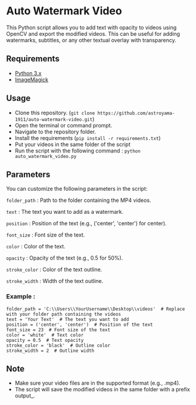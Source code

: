 # Auto Watermark Video
This Python script allows you to add text with opacity to videos using OpenCV and export the modified videos.
This can be useful for adding watermarks, subtitles, or any other textual overlay with transparency.

## Requirements
- [Python 3.x](https://www.python.org)
- [ImageMagick](https://imagemagick.org/archive/binaries/ImageMagick-7.1.1-33-Q16-x64-dll.exe)

## Usage
- Clone this repository. (`git clone https://github.com/astroyama-1911/auto-watermark-video.git`)
- Open the terminal or command prompt.
- Navigate to the repository folder.
- Install the requirements (`pip install -r requirements.txt`)
- Put your videos in the same folder of the script
- Run the script with the following command :
`python auto_watermark_video.py`

## Parameters
You can customize the following parameters in the script:

`folder_path` : Path to the folder containing the MP4 videos.

`text` : The text you want to add as a watermark.

`position` : Position of the text (e.g., ('center', 'center') for center).

`font_size` : Font size of the text.

`color` : Color of the text.

`opacity` : Opacity of the text (e.g., 0.5 for 50%).

`stroke_color` : Color of the text outline.

`stroke_width` : Width of the text outline.

### Example :

```
folder_path = 'C:\\Users\\YourUsername\\Desktop\\videos'  # Replace with your folder path containing the videos
text = 'Your Text'  # The text you want to add
position = ('center', 'center')  # Position of the text
font_size = 23  # Font size of the text
color = 'white'  # Text color
opacity = 0.5  # Text opacity
stroke_color = 'black'  # Outline color
stroke_width = 2  # Outline width
```

## Note
- Make sure your video files are in the supported format (e.g., .mp4).
- The script will save the modified videos in the same folder with a prefix output_.

